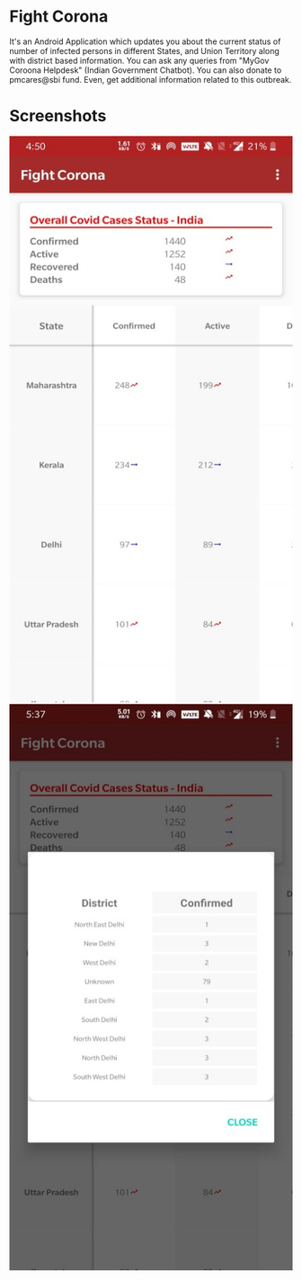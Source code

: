 # Fight Corona

It's an Android Application which updates you about the current status of number of infected persons in different States, and Union Territory along with district based information.
You can ask any queries from "MyGov Coroona Helpdesk" (Indian Government Chatbot). You can also donate to pmcares@sbi fund. Even, get additional information related to this outbreak.

# Screenshots
![](https://github.com/miPlodder/Covid19India/blob/master/assets/SS_3.jpg)
![](https://github.com/miPlodder/Covid19India/blob/master/assets/SS_4.jpg)
